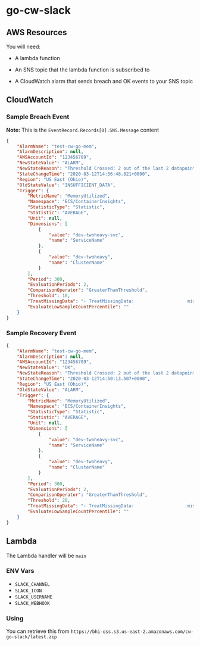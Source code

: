 # go-cw-slack

## AWS Resources

You will need:

- A lambda function

- An SNS topic that the lambda function is subscribed to

- A CloudWatch alarm that sends breach and OK events to your SNS topic

## CloudWatch

### Sample Breach Event

**Note:** This is the `EventRecord.Records[0].SNS.Message` content

```json
{
    "AlarmName": "test-cw-go-mem",
    "AlarmDescription": null,
    "AWSAccountId": "123456789",
    "NewStateValue": "ALARM",
    "NewStateReason": "Threshold Crossed: 2 out of the last 2 datapoints [14.0 (12/03/20 14:31:00), 14.0 (12/03/20 14:26:00)] were greater than the threshold (10.0) (minimum 2 datapoints for OK -> ALARM transition).",
    "StateChangeTime": "2020-03-12T14:36:48.821+0000",
    "Region": "US East (Ohio)",
    "OldStateValue": "INSUFFICIENT_DATA",
    "Trigger": {
        "MetricName": "MemoryUtilized",
        "Namespace": "ECS/ContainerInsights",
        "StatisticType": "Statistic",
        "Statistic": "AVERAGE",
        "Unit": null,
        "Dimensions": [
            {
                "value": "dev-twoheavy-svc",
                "name": "ServiceName"
            },
            {
                "value": "dev-twoheavy",
                "name": "ClusterName"
            }
        ],
        "Period": 300,
        "EvaluationPeriods": 2,
        "ComparisonOperator": "GreaterThanThreshold",
        "Threshold": 10,
        "TreatMissingData": "- TreatMissingData:                    missing",
        "EvaluateLowSampleCountPercentile": ""
    }
}
```

### Sample Recovery Event

```json
{
    "AlarmName": "test-cw-go-mem",
    "AlarmDescription": null,
    "AWSAccountId": "123456789",
    "NewStateValue": "OK",
    "NewStateReason": "Threshold Crossed: 2 out of the last 2 datapoints [14.0 (12/03/20 14:45:00), 14.0 (12/03/20 14:40:00)] were not greater than the threshold (20.0) (minimum 1 datapoint for ALARM -> OK transition).",
    "StateChangeTime": "2020-03-12T14:50:13.507+0000",
    "Region": "US East (Ohio)",
    "OldStateValue": "ALARM",
    "Trigger": {
        "MetricName": "MemoryUtilized",
        "Namespace": "ECS/ContainerInsights",
        "StatisticType": "Statistic",
        "Statistic": "AVERAGE",
        "Unit": null,
        "Dimensions": [
            {
                "value": "dev-twoheavy-svc",
                "name": "ServiceName"
            },
            {
                "value": "dev-twoheavy",
                "name": "ClusterName"
            }
        ],
        "Period": 300,
        "EvaluationPeriods": 2,
        "ComparisonOperator": "GreaterThanThreshold",
        "Threshold": 20,
        "TreatMissingData": "- TreatMissingData:                    missing",
        "EvaluateLowSampleCountPercentile": ""
    }
}
```

## Lambda

The Lambda handler will be `main`

### ENV Vars

- `SLACK_CHANNEL`
- `SLACK_ICON`
- `SLACK_USERNAME`
- `SLACK_WEBHOOK`

### Using

You can retrieve this from `https://bhi-oss.s3.us-east-2.amazonaws.com/cw-go-slack/latest.zip`
